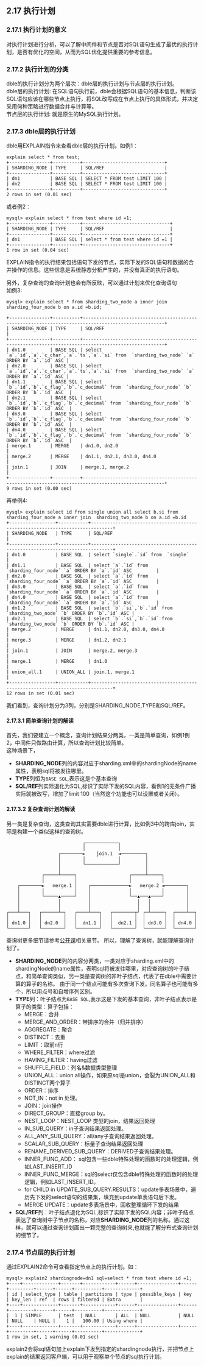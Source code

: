## 2.17 执行计划

### 2.17.1 执行计划的意义
对执行计划进行分析，可以了解中间件和节点是否对SQL语句生成了最优的执行计划，是否有优化的空间，从而为SQL优化提供重要的参考信息。  

### 2.17.2 执行计划的分类
dble的执行计划分为两个层次：dble层的执行计划与节点层的执行计划。   
dble层的执行计划: 在SQL语句执行前，dble会根据SQL语句的基本信息，判断该SQL语句应该在哪些节点上执行，将SQL改写成在节点上执行的具体形式，并决定采用何种策略进行数据合并与计算等。  
节点层的执行计划: 就是原生的MySQL执行计划。 
 
### 2.17.3  dble层的执行计划  
dble用EXPLAIN指令来查看dble层的执行计划。如例1：  
```  
explain select * from test;
+---------------+----------+------------------------------+
| SHARDING_NODE | TYPE     | SQL/REF                      |
+---------------+----------+------------------------------+
| dn1           | BASE SQL | SELECT * FROM test LIMIT 100 |
| dn2           | BASE SQL | SELECT * FROM test LIMIT 100 |
+---------------+----------+------------------------------+
2 rows in set (0.01 sec)

```  

或者例2：  
```  
mysql> explain select * from test where id =1;
+---------------+----------+--------------------------------+
| SHARDING_NODE | TYPE     | SQL/REF                        |
+---------------+----------+--------------------------------+
| dn1           | BASE SQL | select * from test where id =1 |
+---------------+----------+--------------------------------+
1 row in set (0.04 sec)

```  



EXPLAIN指令的执行结果包括语句下发的节点，实际下发的SQL语句和数据的合并操作的信息。这些信息是系统静态分析产生的，并没有真正的执行语句。  

另外，复杂查询的查询计划也会有所反映，可以通过计划来优化查询语句   
如例3:  
```
mysql> explain select * from sharding_two_node a inner join sharding_four_node b on a.id =b.id;

+---------------+----------+----------------------------------------------------------------------------------------------------+
| SHARDING_NODE | TYPE     | SQL/REF                                                                                            |
+---------------+----------+----------------------------------------------------------------------------------------------------+
| dn1.0         | BASE SQL | select `a`.`id`,`a`.`c_char`,`a`.`ts`,`a`.`si` from  `sharding_two_node` `a` ORDER BY `a`.`id` ASC |
| dn2.0         | BASE SQL | select `a`.`id`,`a`.`c_char`,`a`.`ts`,`a`.`si` from  `sharding_two_node` `a` ORDER BY `a`.`id` ASC |
| dn1.1         | BASE SQL | select `b`.`id`,`b`.`c_flag`,`b`.`c_decimal` from  `sharding_four_node` `b` ORDER BY `b`.`id` ASC  |
| dn2.1         | BASE SQL | select `b`.`id`,`b`.`c_flag`,`b`.`c_decimal` from  `sharding_four_node` `b` ORDER BY `b`.`id` ASC  |
| dn3.0         | BASE SQL | select `b`.`id`,`b`.`c_flag`,`b`.`c_decimal` from  `sharding_four_node` `b` ORDER BY `b`.`id` ASC  |
| dn4.0         | BASE SQL | select `b`.`id`,`b`.`c_flag`,`b`.`c_decimal` from  `sharding_four_node` `b` ORDER BY `b`.`id` ASC  |
| merge.1       | MERGE    | dn1.0, dn2.0                                                                                       |
| merge.2       | MERGE    | dn1.1, dn2.1, dn3.0, dn4.0                                                                         |
| join.1        | JOIN     | merge.1, merge.2                                                                                   |
+---------------+----------+----------------------------------------------------------------------------------------------------+
9 rows in set (0.00 sec)
```
再举例4:
```
mysql> explain select id from single union all select b.si from sharding_four_node a inner join  sharding_two_node b on a.id =b.id
+-----------------+-----------+------------------------------------------------------------------------------+
| SHARDING_NODE   | TYPE      | SQL/REF                                                                      |
+-----------------+-----------+------------------------------------------------------------------------------+
| dn1.0           | BASE SQL  | select `single`.`id` from  `single`                                          |
| dn1.1           | BASE SQL  | select `a`.`id` from  `sharding_four_node` `a` ORDER BY `a`.`id` ASC         |
| dn2.0           | BASE SQL  | select `a`.`id` from  `sharding_four_node` `a` ORDER BY `a`.`id` ASC         |
| dn3.0           | BASE SQL  | select `a`.`id` from  `sharding_four_node` `a` ORDER BY `a`.`id` ASC         |
| dn4.0           | BASE SQL  | select `a`.`id` from  `sharding_four_node` `a` ORDER BY `a`.`id` ASC         |
| dn1.2           | BASE SQL  | select `b`.`si`,`b`.`id` from  `sharding_two_node` `b` ORDER BY `b`.`id` ASC |
| dn2.1           | BASE SQL  | select `b`.`si`,`b`.`id` from  `sharding_two_node` `b` ORDER BY `b`.`id` ASC |
| merge.2         | MERGE     | dn1.1, dn2.0, dn3.0, dn4.0                                                   |
| merge.3         | MERGE     | dn1.2, dn2.1                                                                 |
| join.1          | JOIN      | merge.2, merge.3                                                             |
| merge.1         | MERGE     | dn1.0                                                                        |
| union_all.1     | UNION_ALL | join.1, merge.1                                                              |
+-----------------+-----------+------------------------------------------------------------------------------+
12 rows in set (0.01 sec)
```


我们看到，查询计划分为3列，分别是SHARDING_NODE,TYPE和SQL/REF。  
#### 2.17.3.1 简单查询计划的解读  
首先，我们要建立一个概念，查询计划结果分两类，一类是简单查询，如例1例2，中间件只做路由计算，所以查询计划比较简单。  
这种场景下，  
- **SHARDING_NODE**列的内容对应于sharding.xml中的shardingNode的name属性，表明sql将被发往哪里。  
- **TYPE**列恒为`BASE SQL`,表示这是个基本查询
- **SQL/REF**列实际退化为SQL,标识了实际下发的SQL内容，看例1的无条件广播实际就被改写，增加了limit 100（当然这个功能也可以设置或者关闭）。  

#### 2.17.3.2 复杂查询计划的解读  
另一类是复杂查询，这类查询其实需要dble进行计算，比如例3中的跨库join，实际是构建一个类似这样的查询树。
``` 
                            ┌────────────┐
                            │            │
                   ┌────────►    join.1  ◄─────────┐
                   │        │            │         │
                   │        └────────────┘         │
                   │                               │
             ┌─────┴─────┐                   ┌─────┴─────┐
             │           │                   │           │
    ┌────────►   merge.1 │    ┌──────────────►   merge.2 ◄────────┐
    │        │           │    │              │           │        │
    │        └─────▲─────┘    │              └──▲───▲────┘        │
    │              │          │                 │   │             │
    │              │          │                 │   │             │
┌───┴───┐   ┌──────┴─┐   ┌────┴───┐   ┌────────┬┘ ┌─┴─────┐  ┌────┴──┐
│       │   │        │   │        │   │        │  │       │  │       │
│ dn1.0 │   │ dn2.0  │   │  dn1.1 │   │  dn2.1 │  │ dn3.0 │  │ dn4.0 │
└───────┘   └────────┘   └────────┘   └────────┘  └───────┘  └───────┘
```

查询树更多细节请参考[公开课](https://opensource.actionsky.com/dble-lessons/)相关章节。
所以，理解了查询树，就能理解查询计划了。
- **SHARDING_NODE**列的内容分两类，一类对应于sharding.xml中的shardingNode的name属性，表明sql将被发往哪里，对应查询树的叶子结点，和简单查询类似，另一类是查询树的非叶子结点，代表了在dble中需要计算的算子的名称。 由于同一个结点可能有多次查询下发。同名算子也可能有多个，所以用点号和自增序列区别。
- **TYPE**列：叶子结点为`BASE SQL`,表示这是下发的基本查询，非叶子结点表示是算子的类型：算子包括：    
  + MERGE：合并 
  + MERGE_AND_ORDER：带排序的合并（归并排序）
  + AGGREGATE：聚合  
  + DISTINCT：去重
  + LIMIT：取前n行
  + WHERE_FILTER：where过滤  
  + HAVING_FILTER：having过滤  
  + SHUFFLE_FIELD：列名&数据类型整理  
  + UNION_ALL：union all操作，如果原sql是union，会裂为UNION_ALL和DISTINCT两个算子
  + ORDER：排序
  + NOT_IN：not in 处理。
  + JOIN：join操作  
  + DIRECT_GROUP：直接group by。 
  + NEST_LOOP：NEST_LOOP 类型的join，结果返回处理     
  + IN_SUB_QUERY：in子查询结果返回处理。  
  + ALL_ANY_SUB_QUERY：all/any子查询结果返回处理。  
  + SCALAR_SUB_QUERY：标量子查询结果返回处理   
  + RENAME_DERIVED_SUB_QUERY：DERIVED子查询结果处理。     
  + INNER_FUNC_ADD： sql包含一些dble特殊处理的函数时的处理逻辑，例如LAST_INSERT_ID
  + INNER_FUNC_MERGE：sql的select仅包含dble特殊处理的函数时的处理逻辑，例如LAST_INSERT_ID。
  + for CHILD in UPDATE_SUB_QUERY.RESULTS：update多表场景中，遍历先下发的select语句的结果集，填充到update单表语句后下发。
  + MERGE UPDATE：update多表场景中，回收整理循环下发的结果 
- **SQL/REF**列：叶子结点退化为SQL,标识了实际下发的SQL内容；非叶子结点表达了查询树中子节点的名称，对应**SHARDING_NODE**列的名称。通过这样，就可以通过查询计划画出一颗完整的查询树来,也就能了解分布式查询计划的细节了。    


### 2.17.4  节点层的执行计划
通过EXPLAIN2命令可查看指定节点上的执行计划。如：
```
mysql> explain2 shardingnode=dn1 sql=select * from test where id =1;
+----+-------------+-------+------------+------+---------------+------+---------+------+------+----------+-------------+
| id | select_type | table | partitions | type | possible_keys | key  | key_len | ref  | rows | filtered | Extra       |
+----+-------------+-------+------------+------+---------------+------+---------+------+------+----------+-------------+
|  1 | SIMPLE      | test  | NULL       | ALL  | NULL          | NULL | NULL    | NULL |    1 |   100.00 | Using where |
+----+-------------+-------+------------+------+---------------+------+---------+------+------+----------+-------------+
1 row in set, 1 warning (0.01 sec)
```
  
explain2会将sql语句加上explain下发到指定的shardingnode执行，并把节点上explain的结果返回客户端，可以用于观察单个节点的sql执行计划。

